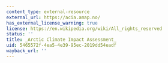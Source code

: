 ```yaml
---
content_type: external-resource
external_url: https://acia.amap.no/
has_external_license_warning: true
license: https://en.wikipedia.org/wiki/All_rights_reserved
status: ''
title: _Arctic Climate Impact Assessment_
uid: 5465572f-4ea5-4e39-95ec-2019dd54eadf
wayback_url: ''
---
```

